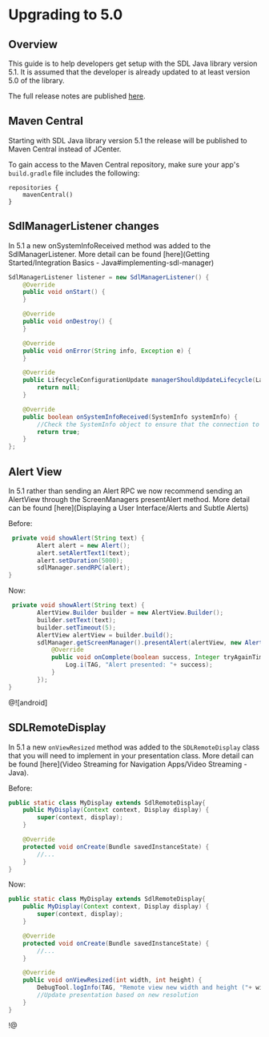 # Upgrading to 5.0

## Overview

This guide is to help developers get setup with the SDL Java library version 5.1. It is assumed that the developer is already updated to at least version 5.0 of the library.

The full release notes are published [here](https://github.com/smartdevicelink/sdl_java_suite/releases).

## Maven Central
Starting with SDL Java library version 5.1 the release will be published to Maven Central instead of JCenter.

To gain access to the Maven Central repository, make sure your app's `build.gradle` file includes the following:

```
repositories {
    mavenCentral()
}
```

## SdlManagerListener changes
In 5.1 a new onSystemInfoReceived method was added to the SdlManagerListener. More detail can be found [here](Getting Started/Integration Basics - Java#implementing-sdl-manager)

```java
SdlManagerListener listener = new SdlManagerListener() {
    @Override
    public void onStart() {
    }

    @Override
    public void onDestroy() {
    }

    @Override
    public void onError(String info, Exception e) {
    }

    @Override
    public LifecycleConfigurationUpdate managerShouldUpdateLifecycle(Language language, Language hmiLanguage) {
        return null;
    }

    @Override
    public boolean onSystemInfoReceived(SystemInfo systemInfo) {
        //Check the SystemInfo object to ensure that the connection to the device should continue
        return true;
    }
};
```

## Alert View
In 5.1 rather than sending an Alert RPC we now recommend sending an AlertView through the ScreenManagers presentAlert method. More detail can be found [here](Displaying a User Interface/Alerts and Subtle Alerts)

Before:

```java
 private void showAlert(String text) {
        Alert alert = new Alert();
        alert.setAlertText1(text);
        alert.setDuration(5000);
        sdlManager.sendRPC(alert);
}
```

Now:

```java
 private void showAlert(String text) {
        AlertView.Builder builder = new AlertView.Builder();
        builder.setText(text);
        builder.setTimeout(5);
        AlertView alertView = builder.build();
        sdlManager.getScreenManager().presentAlert(alertView, new AlertCompletionListener() {
            @Override
            public void onComplete(boolean success, Integer tryAgainTime) {
                Log.i(TAG, "Alert presented: "+ success);
            }
        });
}
```

@![android]
## SDLRemoteDisplay
In 5.1 a new `onViewResized` method was added to the `SDLRemoteDisplay` class that you will need to implement in your presentation class. More detail can be found [here](Video Streaming for Navigation Apps/Video Streaming - Java).

Before:

```java
public static class MyDisplay extends SdlRemoteDisplay{
    public MyDisplay(Context context, Display display) {
        super(context, display);
    }

    @Override
    protected void onCreate(Bundle savedInstanceState) {
        //...
    }
}   
```

Now:

```java
public static class MyDisplay extends SdlRemoteDisplay{
    public MyDisplay(Context context, Display display) {
        super(context, display);
    }

    @Override
    protected void onCreate(Bundle savedInstanceState) {
        //...
    }

    @Override
    public void onViewResized(int width, int height) {
        DebugTool.logInfo(TAG, "Remote view new width and height ("+ width + ", " + height + ")");
        //Update presentation based on new resolution
    }
}   
```
!@